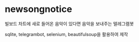 # newsongnotice

빌보드 차트에 새로 들어온 음악이 있다면 음악을 보내주는 텔레그램봇

sqlite, telegrambot, selenium, beautifulsoup을 활용하여 제작
